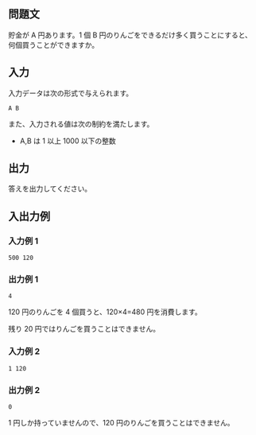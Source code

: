 ## 問題文

貯金が A 円あります。1 個 B 円のりんごをできるだけ多く買うことにすると、何個買うことができますか。

## 入力

入力データは次の形式で与えられます。

```text
A B
```

また、入力される値は次の制約を満たします。

- A,B は 1 以上 1000 以下の整数

## 出力

答えを出力してください。

## 入出力例

### 入力例 1

```text
500 120
```

### 出力例 1

```text
4
```

120 円のりんごを 4 個買うと、120×4=480 円を消費します。

残り 20 円ではりんごを買うことはできません。

### 入力例 2

```text
1 120
```

### 出力例 2

```text
0
```

1 円しか持っていませんので、120 円のりんごを買うことはできません。
